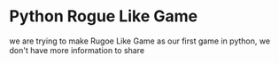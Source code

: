 # Python Rogue Like Game

we are trying to make Rugoe Like Game as our first game in python, we don't have more information to share
